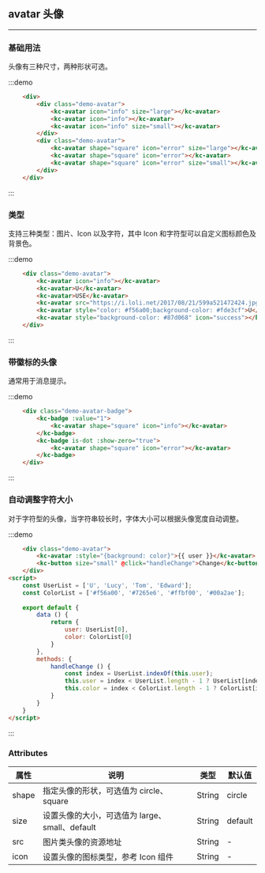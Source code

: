 <style lang="scss">
	.demo-avatar{
		margin-bottom:10px;
		>.ivu-avatar{
			margin-right: 16px;
		}
	}
	</style>
## avatar 头像
-------------------

### 基础用法

头像有三种尺寸，两种形状可选。

:::demo 
```html
	<div>
		<div class="demo-avatar">
			<kc-avatar icon="info" size="large"></kc-avatar>
			<kc-avatar icon="info"></kc-avatar>
			<kc-avatar icon="info" size="small"></kc-avatar>
		</div>
		<div class="demo-avatar">
			<kc-avatar shape="square" icon="error" size="large"></kc-avatar>
			<kc-avatar shape="square" icon="error"></kc-avatar>
			<kc-avatar shape="square" icon="error" size="small"></kc-avatar>
		</div>
	</div>
```
:::

### 类型
支持三种类型：图片、Icon 以及字符，其中 Icon 和字符型可以自定义图标颜色及背景色。

:::demo  
```html
	<div class="demo-avatar">
		<kc-avatar icon="info"></kc-avatar>
		<kc-avatar>U</kc-avatar>
		<kc-avatar>USE</kc-avatar>
		<kc-avatar src="https://i.loli.net/2017/08/21/599a521472424.jpg"></kc-avatar>
		<kc-avatar style="color: #f56a00;background-color: #fde3cf">U</kc-avatar>
		<kc-avatar style="background-color: #87d068" icon="success"></kc-avatar>
	</div>
```
:::

### 带徽标的头像
通常用于消息提示。

:::demo  
```html
	<div class="demo-avatar-badge">
		<kc-badge :value="1">
			<kc-avatar shape="square" icon="info"></kc-avatar>
		</kc-badge>
		<kc-badge is-dot :show-zero="true">
			<kc-avatar shape="square" icon="error"></kc-avatar>
		</kc-badge>
	</div>
```
:::

### 自动调整字符大小
对于字符型的头像，当字符串较长时，字体大小可以根据头像宽度自动调整。

:::demo  
```html
	<div class="demo-avatar">
		<kc-avatar :style="{background: color}">{{ user }}</kc-avatar>
		<kc-button size="small" @click="handleChange">Change</kc-button>
	</div>
<script>
    const UserList = ['U', 'Lucy', 'Tom', 'Edward'];
    const ColorList = ['#f56a00', '#7265e6', '#ffbf00', '#00a2ae'];
    
    export default {
        data () {
            return {
                user: UserList[0],
                color: ColorList[0]
            }
        },
        methods: {
            handleChange () {
                const index = UserList.indexOf(this.user);
                this.user = index < UserList.length - 1 ? UserList[index + 1] : UserList[0];
                this.color = index < ColorList.length - 1 ? ColorList[index + 1] : ColorList[0];
            }
        }        
    }
</script>
```
:::

### Attributes

| 属性 | 说明 | 类型 | 默认值|
|---------- |-------- |---------- |-------- |
| shape | 指定头像的形状，可选值为 circle、square | String |circle|
| size | 设置头像的大小，可选值为 large、small、default | String |default|
| src | 图片类头像的资源地址 | String | - |
| icon |设置头像的图标类型，参考 Icon 组件| String | - |
